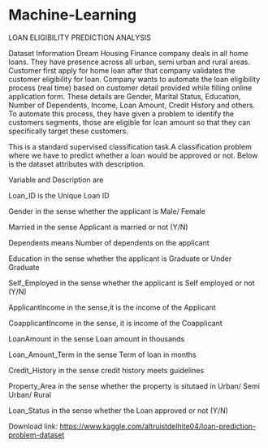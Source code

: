 # Machine-Learning
LOAN ELIGIBILITY PREDICTION ANALYSIS

Dataset Information
Dream Housing Finance company deals in all home loans. They have presence across all urban, semi urban and rural areas. Customer first apply for home loan after that company validates the customer eligibility for loan. Company wants to automate the loan eligibility process (real time) based on customer detail provided while filling online application form. These details are Gender, Marital Status, Education, Number of Dependents, Income, Loan Amount, Credit History and others. To automate this process, they have given a problem to identify the customers segments, those are eligible for loan amount so that they can specifically target these customers.

This is a standard supervised classification task.A classification problem where we have to predict whether a loan would be approved or not. Below is the dataset attributes with description.

Variable and Description are

Loan_ID	is the Unique Loan ID

Gender in the sense whether the applicant is Male/ Female

Married in the sense Applicant is married or not (Y/N)

Dependents means Number of dependents on the applicant

Education	in the sense whether the applicant is Graduate or Under Graduate

Self_Employed	in the sense whether the applicant is Self employed or not (Y/N)

ApplicantIncome in the sense,it is the income of the Applicant

CoapplicantIncome in the sense, it is income of the Coapplicant 

LoanAmount in the sense Loan amount in thousands

Loan_Amount_Term in the sense Term of loan in months

Credit_History in the sense credit history meets guidelines

Property_Area	in the sense whether the property is situtaed in Urban/ Semi Urban/ Rural

Loan_Status in the sense whether the Loan approved or not (Y/N)

Download link: https://www.kaggle.com/altruistdelhite04/loan-prediction-problem-dataset

